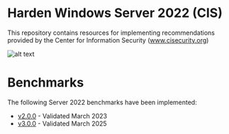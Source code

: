 # Harden Windows Server 2022 (CIS)
This repository contains resources for implementing recommendations provided by the Center for Information Security (www.cisecurity.org)

![alt text](https://github.com/eneerge/CIS-Windows-Server-2022/raw/main/hardening%20output.png?raw=true)

# Benchmarks
The following Server 2022 benchmarks have been implemented:
- [v2.0.0](https://github.com/eneerge/CIS-Windows-Server-2022/tree/main/v2.0.0%20(2023)) - Validated March 2023
- [v3.0.0](https://github.com/eneerge/CIS-Windows-Server-2022/tree/main/v3.0.0%20(2025)) - Validated March 2025

